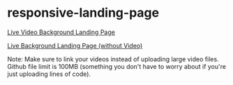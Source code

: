 # responsive-landing-page

<a href="http://travelbees-com.stackstaging.com/"> Live Video Background Landing Page </a>

<a href="https://akshayubc.github.io/responsive-landing-page/"> Live Background Landing Page (without Video)</a>

Note: Make sure to link your videos instead of uploading large video files. Github file limit is 100MB (something you don't have to worry about if you're just uploading lines of code). 
